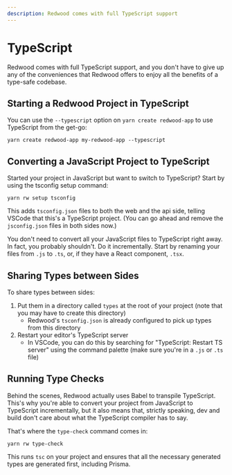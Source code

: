 ```yaml
---
description: Redwood comes with full TypeScript support
---
```


# TypeScript

Redwood comes with full TypeScript support, and you don't have to give up any of the conveniences that Redwood offers to enjoy all the benefits of a type-safe codebase.

## Starting a Redwood Project in TypeScript

You can use the `--typescript` option on `yarn create redwood-app` to use TypeScript from the get-go:

```
yarn create redwood-app my-redwood-app --typescript
```

## Converting a JavaScript Project to TypeScript

Started your project in JavaScript but want to switch to TypeScript?
Start by using the tsconfig setup command:

```
yarn rw setup tsconfig
```

This adds `tsconfig.json` files to both the web and the api side, telling VSCode that this's a TypeScript project.
(You can go ahead and remove the `jsconfig.json` files in both sides now.)

You don't need to convert all your JavaScript files to TypeScript right away.
In fact, you probably shouldn't.
Do it incrementally.
Start by renaming your files from `.js` to `.ts`, or, if they have a React component, `.tsx`.

## Sharing Types between Sides

To share types between sides:

1. Put them in a directory called `types` at the root of your project (note that you may have to create this directory)
   - Redwood's `tsconfig.json` is already configured to pick up types from this directory
2. Restart your editor's TypeScript server
   - In VSCode, you can do this by searching for "TypeScript: Restart TS server" using the command palette (make sure you're in a `.js` or `.ts` file)

## Running Type Checks

Behind the scenes, Redwood actually uses Babel to transpile TypeScript.
This's why you're able to convert your project from JavaScript to TypeScript incrementally, but it also means that, strictly speaking, dev and build don't care about what the TypeScript compiler has to say.

That's where the `type-check` command comes in:

```
yarn rw type-check
```

This runs `tsc` on your project and ensures that all the necessary generated types are generated first, including Prisma.
